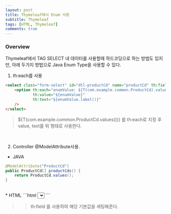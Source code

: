 ```yaml
---
layout: post
title: Thymeleaf에서 Enum 사용
subtitle: Thymeleaf
tags: [HTML, Thymeleaf]
comments: true
---
```


### Overview
Thymeleaf에서 TAG SELECT 내 데이터를 사용할때 하드코딩으로 하는 방법도 있지만, 아래 두가지 방법으로 Java Enum Type을 사용할 수 있다.
1. th:each를 사용
```html
<select class="form-select" id="dtl-productCd" name="productCd" th:field="${detail.ProductCd}">
    <option th:each="enumValue: ${T(com.example.common.ProductCd).values()}"
            th:value="${enumValue}" 
            th:text="${enumValue.label()}"
    />
</select>
```
> ${T(com.example.common.ProductCd.values())} 를 th:each로 지정 후 value, text를 위 형태로 사용한다.

<br>

2. Controller @ModelAttribute사용.
* JAVA
```java
@ModelAttribute("ProductCd")
public ProductCd[] productCds() {
    return ProductCd.values();
}
```
<br>
* HTML
```html
<select class="form-select" id="dtl-productCd" name="productCd" th:field="${detail.기본값}">
	<option th:each="productCd : ${ProductCd}" 
				  th:value="${productCd}" 
				  th:text="${productCd.label()}"/>
</select>
```

>> th:field 를 사용하여 해당 기본값을 세팅해준다.